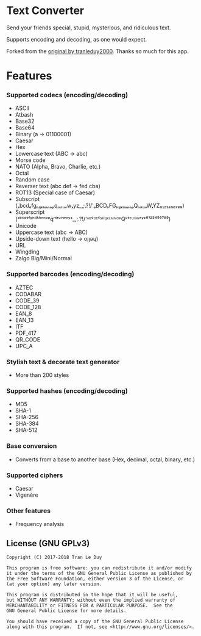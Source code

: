 # Text Converter
Send your friends special, stupid, mysterious, and ridiculous text.

Supports encoding and decoding, as one would expect.

Forked from the [original by tranleduy2000](https://github.com/tranleduy2000/text_converter). Thanks so much for this app.

# Features
### Supported codecs (encoding/decoding)
- ASCII
- Atbash
- Base32
- Base64
- Binary (a -> 01100001)
- Caesar
- Hex
- Lowercase text (ABC -> abc)
- Morse code
- NATO (Alpha, Bravo, Charlie, etc.)
- Octal
- Random case
- Reverser text (abc def -> fed cba)
- ROT13 (Special case of Caesar)
- Subscript (ₐbcdₑfgₕᵢⱼₖₗₘₙₒₚqᵣₛₜᵤᵥwₓyz_,;.?!/\'ₐBCDₑFGₕᵢⱼₖₗₘₙₒₚQᵣₛₜᵤᵥWₓYZ₀₁₂₃₄₅₆₇₈₉)
- Superscript (ᵃᵇᶜᵈᵉᶠᵍʰⁱʲᵏˡᵐⁿᵒᵖqʳˢᵗᵘᵛʷˣʸᶻ_,;.?!/\'ᴬᴮᶜᴰᴱᶠᴳᴴᴵᴶᴷᴸᴹᴺᴼᴾQᴿˢᵀᵁⱽᵂˣʸᶻ⁰¹²³⁴⁵⁶⁷⁸⁹)
- Unicode
- Uppercase text (abc -> ABC)
- Upside-down text (hello -> oןןǝɥ)
- URL
- Wingding
- Zalgo Big/Mini/Normal

### Supported barcodes (encoding/decoding)
- AZTEC
- CODABAR
- CODE_39
- CODE_128
- EAN_8
- EAN_13
- ITF
- PDF_417
- QR_CODE
- UPC_A

### Stylish text & decorate text generator
- More than 200 styles

### Supported hashes (encoding/decoding)
- MD5
- SHA-1
- SHA-256
- SHA-384
- SHA-512

### Base conversion
- Converts from a base to another base (Hex, decimal, octal, binary, etc.)

### Supported ciphers
- Caesar
- Vigenère

### Other features
- Frequency analysis

## License (GNU GPLv3)

    Copyright (C) 2017-2018 Tran Le Duy

    This program is free software: you can redistribute it and/or modify
    it under the terms of the GNU General Public License as published by
    the Free Software Foundation, either version 3 of the License, or
    (at your option) any later version.

    This program is distributed in the hope that it will be useful,
    but WITHOUT ANY WARRANTY; without even the implied warranty of
    MERCHANTABILITY or FITNESS FOR A PARTICULAR PURPOSE.  See the
    GNU General Public License for more details.

    You should have received a copy of the GNU General Public License
    along with this program.  If not, see <http://www.gnu.org/licenses/>.
